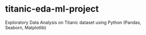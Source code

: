 # titanic-eda-ml-project
Exploratory Data Analysis on Titanic dataset using Python (Pandas, Seaborn, Matplotlib)
